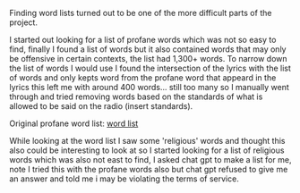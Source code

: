 Finding word lists turned out to be one of the more difficult parts of the project.

I started out looking for a list of profane words which was not so easy to find, finally I found a list of words but it also contained words that may only be offensive in 
certain contexts, the list had 1,300+ words.  To narrow down the list of words I would use I found the intersection of the lyrics with the list of words and only kepts word from the profane word that appeard in the lyrics this left me with around 400 words... still too many so I manually went through and tried removing words based on the standards of what is allowed to be said on the radio (insert standards). 

Original profane word list: [word list](https://www.cs.cmu.edu/~biglou/resources/bad-words.txt)

While looking at the word list I saw some 'religious' words and thought this also could be interesting to look at so I started looking for a list of religious words which was also not east to find, I asked chat gpt to make a list for me, note I tried this with the profane words also but chat gpt refused to give me an answer and told me i may be violating the terms of service.

